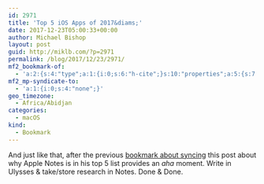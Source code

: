 ```yaml
---
id: 2971
title: 'Top 5 iOS Apps of 2017&diams;'
date: 2017-12-23T05:00:33+00:00
author: Michael Bishop
layout: post
guid: http://miklb.com/?p=2971
permalink: /blog/2017/12/23/2971/
mf2_bookmark-of:
  - 'a:2:{s:4:"type";a:1:{i:0;s:6:"h-cite";}s:10:"properties";a:5:{s:7:"summary";a:1:{i:0;s:192:"…but when I just want to quickly grab text or a link it goes into Apple Notes. It’s not a great text editor, but the multi-platform support makes it a great place to stash ideas or quotes.";}s:4:"name";a:1:{i:0;s:22:"Top 5 iOS Apps of 2017";}s:3:"url";a:1:{i:0;s:61:"http://www.macdrifter.com/2017/12/top-5-ios-apps-of-2017.html";}s:11:"publication";a:1:{i:0;s:14:"macdrifter.com";}s:6:"author";a:2:{s:4:"name";s:16:"Gabe Weatherhead";s:3:"url";s:26:"http://www.macdrifter.com/";}}}'
mf2_mp-syndicate-to:
  - 'a:1:{i:0;s:4:"none";}'
geo_timezone:
  - Africa/Abidjan
categories:
  - macOS
kind:
  - Bookmark
---
```

And just like that, after the previous [bookmark about syncing](https://miklb.com/2017/12/2969/) this post about why Apple Notes is in his top 5 list provides an *aha* moment. Write in Ulysses & take/store research in Notes. Done & Done.